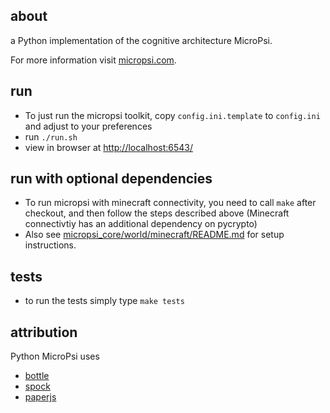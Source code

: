 about
-----
a Python implementation of the cognitive architecture MicroPsi.

For more information visit [micropsi.com](http://www.micropsi.com).


run
-----
* To just run the micropsi toolkit, copy `config.ini.template` to `config.ini` and adjust to your preferences
* run `./run.sh`
* view in browser at [http://localhost:6543/](http://localhost:6543/)


run with optional dependencies
-----
* To run micropsi with minecraft connectivity, you need to call `make` after checkout, and then follow the steps described above
(Minecraft connectivtiy has an additional dependency on pycrypto)
* Also see [micropsi_core/world/minecraft/README.md](/micropsi_core/world/minecraft/README.md) for setup instructions.


tests
-----
* to run the tests simply type `make tests`


attribution
-----
Python MicroPsi uses 

* [bottle](https://github.com/defnull/bottle)
* [spock](https://github.com/nickelpro/spock)
* [paperjs](http://github.com/paperjs/paper.js)